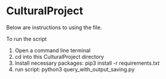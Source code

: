 # CulturalProject

Below are instructions to using the file.

To run the script
1. Open a command line terminal
2. cd into this CulturalProject directory
3. Install necessary packages: pip3 install -r requirements.txt
4. run script: python3 query_with_output_saving.py

